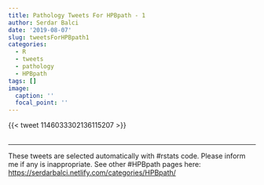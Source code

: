 ```yaml
---
title: Pathology Tweets For HPBpath - 1
author: Serdar Balci
date: '2019-08-07'
slug: tweetsForHPBpath1
categories:
  - R
  - tweets
  - pathology
  - HPBpath
tags: []
image:
  caption: ''
  focal_point: ''
---
```



{{< tweet 1146033302136115207 >}}
<br>
<br>
<hr>


These tweets are selected automatically with #rstats code. Please inform me if any is inappropriate.
See other #HPBpath pages here: https://serdarbalci.netlify.com/categories/HPBpath/

